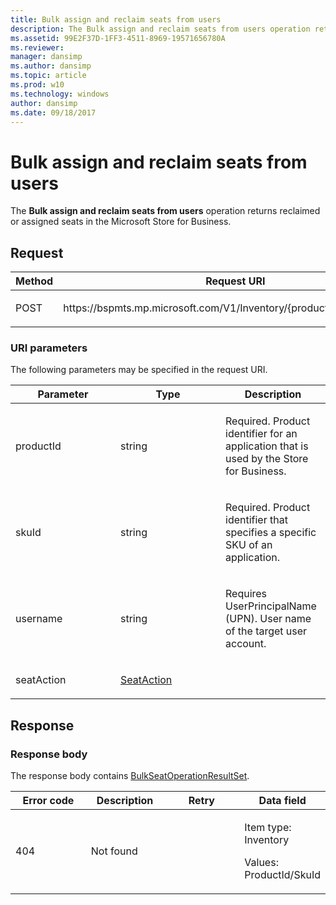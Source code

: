 ```yaml
---
title: Bulk assign and reclaim seats from users
description: The Bulk assign and reclaim seats from users operation returns reclaimed or assigned seats in the Microsoft Store for Business.
ms.assetid: 99E2F37D-1FF3-4511-8969-19571656780A
ms.reviewer: 
manager: dansimp
ms.author: dansimp
ms.topic: article
ms.prod: w10
ms.technology: windows
author: dansimp
ms.date: 09/18/2017
---
```


# Bulk assign and reclaim seats from users

The **Bulk assign and reclaim seats from users** operation returns reclaimed or assigned seats in the Microsoft Store for Business.

## Request

<table>
<colgroup>
<col width="50%" />
<col width="50%" />
</colgroup>
<thead>
<tr class="header">
<th>Method</th>
<th>Request URI</th>
</tr>
</thead>
<tbody>
<tr class="odd">
<td><p>POST</p></td>
<td><p>https:<span></span>//bspmts.mp.microsoft.com/V1/Inventory/{productId}/{skuId}/Seats</p></td>
</tr>
</tbody>
</table>

 
### URI parameters

The following parameters may be specified in the request URI.

<table>
<colgroup>
<col width="33%" />
<col width="33%" />
<col width="33%" />
</colgroup>
<thead>
<tr class="header">
<th>Parameter</th>
<th>Type</th>
<th>Description</th>
</tr>
</thead>
<tbody>
<tr class="odd">
<td><p>productId</p></td>
<td><p>string</p></td>
<td><p>Required. Product identifier for an application that is used by the Store for Business.</p></td>
</tr>
<tr class="even">
<td><p>skuId</p></td>
<td><p>string</p></td>
<td><p>Required. Product identifier that specifies a specific SKU of an application.</p></td>
</tr>
<tr class="odd">
<td><p>username</p></td>
<td><p>string</p></td>
<td><p>Requires UserPrincipalName (UPN). User name of the target user account.</p></td>
</tr>
<tr class="even">
<td><p>seatAction</p></td>
<td><p><a href="data-structures-windows-store-for-business.md#seataction" data-raw-source="[SeatAction](data-structures-windows-store-for-business.md#seataction)">SeatAction</a></p></td>
<td></td>
</tr>
</tbody>
</table>

 
## Response

### Response body

The response body contains [BulkSeatOperationResultSet](data-structures-windows-store-for-business.md#bulkseatoperationresultset).

<table>
<colgroup>
<col width="25%" />
<col width="25%" />
<col width="25%" />
<col width="25%" />
</colgroup>
<thead>
<tr class="header">
<th>Error code</th>
<th>Description</th>
<th>Retry</th>
<th>Data field</th>
</tr>
</thead>
<tbody>
<tr class="odd">
<td><p>404</p></td>
<td><p>Not found</p></td>
<td></td>
<td><p>Item type: Inventory</p>
<p>Values: ProductId/SkuId</p></td>
</tr>
</tbody>
</table>

 

 





